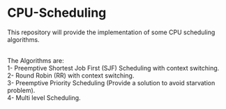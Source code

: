 # CPU-Scheduling
This repository will provide the implementation of some CPU scheduling algorithms.

<br/>The Algorithms are:
<br/>1- Preemptive Shortest Job First (SJF) Scheduling with context switching.
<br/>2- Round Robin (RR) with context switching.
<br/>3- Preemptive Priority Scheduling (Provide a solution to avoid starvation problem).
<br/>4- Multi level Scheduling.

